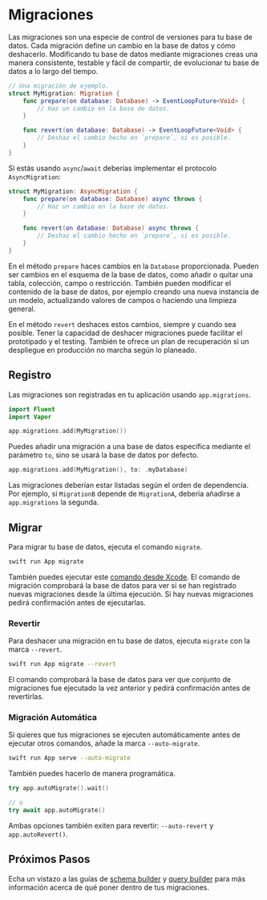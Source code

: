 # Migraciones

Las migraciones son una especie de control de versiones para tu base de datos. Cada migración define un cambio en la base de datos y cómo deshacerlo. Modificando tu base de datos mediante migraciones creas una manera consistente, testable y fácil de compartir, de evolucionar tu base de datos a lo largo del tiempo.

```swift
// Una migración de ejemplo.
struct MyMigration: Migration {
    func prepare(on database: Database) -> EventLoopFuture<Void> {
        // Haz un cambio en la base de datos.
    }

    func revert(on database: Database) -> EventLoopFuture<Void> {
        // Deshaz el cambio hecho en `prepare`, si es posible.
    }
}
```

Si estás usando `async`/`await` deberías implementar el protocolo `AsyncMigration`:

```swift
struct MyMigration: AsyncMigration {
    func prepare(on database: Database) async throws {
        // Haz un cambio en la base de datos.
    }

    func revert(on database: Database) async throws {
    	// Deshaz el cambio hecho en `prepare`, si es posible.
    }
}
```

En el método `prepare` haces cambios en la `Database` proporcionada. Pueden ser cambios en el esquema de la base de datos, como añadir o quitar una tabla, colección, campo o restricción. También pueden modificar el contenido de la base de datos, por ejemplo creando una nueva instancia de un modelo, actualizando valores de campos o haciendo una limpieza general.

En el método `revert` deshaces estos cambios, siempre y cuando sea posible. Tener la capacidad de deshacer migraciones puede facilitar el prototipado y el testing. También te ofrece un plan de recuperación si un despliegue en producción no marcha según lo planeado. 

## Registro

Las migraciones son registradas en tu aplicación usando `app.migrations`. 

```swift
import Fluent
import Vapor

app.migrations.add(MyMigration())
```

Puedes añadir una migración a una base de datos específica mediante el parámetro `to`, sino se usará la base de datos por defecto.

```swift
app.migrations.add(MyMigration(), to: .myDatabase)
```

Las migraciones deberían estar listadas según el orden de dependencia. Por ejemplo, si `MigrationB` depende de `MigrationA`, debería añadirse a `app.migrations` la segunda.

## Migrar

Para migrar tu base de datos, ejecuta el comando `migrate`.

```sh
swift run App migrate
```

También puedes ejecutar este [comando desde Xcode](../advanced/commands.md#xcode). El comando de migración comprobará la base de datos para ver si se han registrado nuevas migraciones desde la última ejecución. Si hay nuevas migraciones pedirá confirmación antes de ejecutarlas.

### Revertir

Para deshacer una migración en tu base de datos, ejecuta `migrate` con la marca `--revert`.

```sh
swift run App migrate --revert
```

El comando comprobará la base de datos para ver que conjunto de migraciones fue ejecutado la vez anterior y pedirá confirmación antes de revertirlas.

### Migración Automática

Si quieres que tus migraciones se ejecuten automáticamente antes de ejecutar otros comandos, añade la marca `--auto-migrate`. 

```sh
swift run App serve --auto-migrate
```

También puedes hacerlo de manera programática. 

```swift
try app.autoMigrate().wait()

// o
try await app.autoMigrate()
```

Ambas opciones también exiten para revertir: `--auto-revert` y `app.autoRevert()`. 

## Próximos Pasos

Echa un vistazo a las guías de [schema builder](schema.md) y [query builder](query.md) para más información acerca de qué poner dentro de tus migraciones. 

